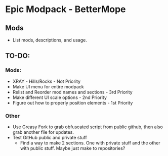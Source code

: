 # Epic Modpack - BetterMope

## Mods
- List mods, descriptions, and usage.

## TO-DO:
  ### Mods:
  - XRAY - Hills/Rocks - Not Priority
  - Make UI menu for entire modpack
  - Relist and Reorder mod names and sections - 3rd Priority
  - Make different UI scale options - 2nd Priority
  - Figure out how to properly position elements - 1st Priority
  
  ### Other
  - Use Greasy Fork to grab obfuscated script from public github, then also grab another file for updates.
  - Test GitHub public and private stuff
    - Find a way to make 2 sections. One with private stuff and the other with public stuff. Maybe just make to repositories?

